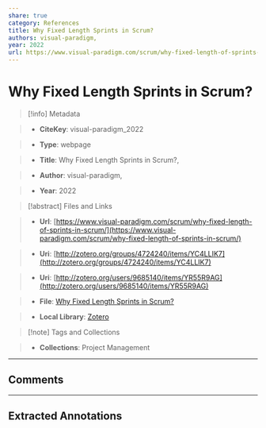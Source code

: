 ```yaml
---
share: true
category: References
title: Why Fixed Length Sprints in Scrum?
authors: visual-paradigm,
year: 2022
url: https://www.visual-paradigm.com/scrum/why-fixed-length-of-sprints-in-scrum/
---
```

  
# Why Fixed Length Sprints in Scrum?  
  
> [!info] Metadata  
> - **CiteKey**: visual-paradigm_2022  
> - **Type**: webpage  
> - **Title**: Why Fixed Length Sprints in Scrum?,   
> - **Author**: visual-paradigm,  
> - **Year**: 2022   
  
> [!abstract] Files and Links  
> - **Url**: [https://www.visual-paradigm.com/scrum/why-fixed-length-of-sprints-in-scrum/](https://www.visual-paradigm.com/scrum/why-fixed-length-of-sprints-in-scrum/)  
> - **Uri**: [http://zotero.org/groups/4724240/items/YC4LLIK7](http://zotero.org/groups/4724240/items/YC4LLIK7)  
> - **Uri**: [http://zotero.org/users/9685140/items/YR55R9AG](http://zotero.org/users/9685140/items/YR55R9AG)  
> - **File**: [Why Fixed Length Sprints in Scrum?](file:///Users/jan/Zotero/storage/MKDQWMK2/why-fixed-length-of-sprints-in-scrum.html)  
> - **Local Library**: [Zotero]((zotero://select/library/items/YR55R9AG))  
  
> [!note] Tags and Collections  
> - **Collections**: Project Management  
  
----  
  
## Comments  
  
  
  
----  
  
## Extracted Annotations  
  
